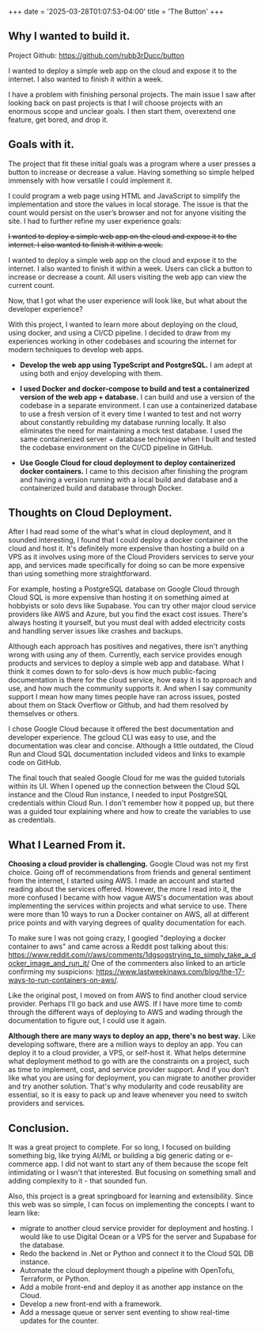 +++
date = '2025-03-28T01:07:53-04:00'
title = 'The Button'
+++

## Why I wanted to build it.

Project Github: https://github.com/rubb3rDucc/button

I wanted to deploy a simple web app on the cloud and expose it to the internet. I also wanted to finish it within a week. 

I have a problem with finishing personal projects. The main issue I saw after looking back on past projects is that I will choose projects with an enormous scope and unclear goals. I then start them, overextend one feature, get bored, and drop it. 

## Goals with it.

The project that fit these initial goals was a program where a user presses a button to increase or decrease a value. Having something so simple helped immensely with how versatile I could implement it. 

I could program a web page using HTML and JavaScript to simplify the implementation and store the values in local storage. The issue is that the count would persist on the user’s browser and not for anyone visiting the site. I had to further refine my user experience goals:

~~I wanted to deploy a simple web app on the cloud and expose it to the internet. I also wanted to finish it within a week.~~

I wanted to deploy a simple web app on the cloud and expose it to the internet. I also wanted to finish it within a week. Users can click a button to increase or decrease a count. All users visiting the web app can view the current count.
 
Now, that I got what the user experience will look like, but what about the developer experience? 

With this project, I wanted to learn more about deploying on the cloud, using docker, and using a CI/CD pipeline. I decided to draw from my experiences working in other codebases and scouring the internet for modern techniques to develop web apps.

- **Develop the web app using TypeScript and PostgreSQL.** I am adept at using both and enjoy developing with them.

- **I used Docker and docker-compose to build and test a containerized version of the web app + database.** I can build and use a version of the codebase in a separate environment. I can use a containerized database to use a fresh version of it every time I wanted to test and not worry about constantly rebuilding my database running locally. It also eliminates the need for maintaining a mock test database. I used the same containerized server + database technique when I built and tested the codebase environment on the CI/CD pipeline in GitHub.

- **Use Google Cloud for cloud deployment to deploy containerized docker containers.** I came to this decision after finishing the program and having a version running with a local build and database and a containerized build and database through Docker. 
 
## Thoughts on Cloud Deployment.

After I had read some of the what's what in cloud deployment, and it sounded interesting, I found that I could deploy a docker container on the cloud and host it. It's definitely more expensive than hosting a build on a VPS as it involves using more of the Cloud Providers services to serve your app, and services made specifically for doing so can be more expensive than using something more straightforward.

For example, hosting a PostgreSQL database on Google Cloud through Cloud SQL is more expensive than hosting it on something aimed at hobbyists or solo devs like Supabase. You can try other major cloud service providers like AWS and Azure, but you find the exact cost issues. There's always hosting it yourself, but you must deal with added electricity costs and handling server issues like crashes and backups. 

Although each approach has positives and negatives, there isn't anything wrong with using any of them. Currently, each service provides enough products and services to deploy a simple web app and database. What I think it comes down to for solo-devs is how much public-facing documentation is there for the cloud service, how easy it is to approach and use, and how much the community supports it. And when I say community support I mean how many times people have ran across issues, posted about them on Stack Overflow or Github, and had them resolved by themselves or others.

I chose Google Cloud because it offered the best documentation and developer experience. The gcloud CLI was easy to use, and the documentation was clear and concise. Although a little outdated, the Cloud Run and Cloud SQL documentation included videos and links to example code on GitHub. 

The final touch that sealed Google Cloud for me was the guided tutorials within its UI. When I opened up the connection between the Cloud SQL instance and the Cloud Run instance, I needed to input PostgreSQL credentials within Cloud Run. I don't remember how it popped up, but there was a guided tour explaining where and how to create the variables to use as credentials. 


## What I Learned From it.

**Choosing a cloud provider is challenging.** Google Cloud was not my first choice. Going off of recommendations from friends and general sentiment from the internet, I started using AWS. I made an account and started reading about the services offered. However, the more I read into it, the more confused I became with how vague AWS's documentation was about implementing the services within projects and what service to use. There were more than 10 ways to run a Docker container on AWS, all at different price points and with varying degrees of quality documentation for each. 

To make sure I was not going crazy, I googled "deploying a docker container to aws" and came across a Reddit post talking about this: https://www.reddit.com/r/aws/comments/1dgsogstrying_to_simply_take_a_docker_image_and_run_it/
One of the commenters also linked to an article confirming my suspicions: https://www.lastweekinaws.com/blog/the-17-ways-to-run-containers-on-aws/. 

Like the original post, I moved on from AWS to find another cloud service provider. Perhaps I'll go back and use AWS. If I have more time to comb through the different ways of deploying to AWS and wading through the documentation to figure out, I could use it again.

**Although there are many ways to deploy an app, there's no best way.** Like developing software, there are a million ways to deploy an app. You can deploy it to a cloud provider, a VPS, or self-host it. What helps determine what deployment method to go with are the constraints on a project, such as time to implement, cost, and service provider support. And if you don't like what you are using for deployment, you can migrate to another provider and try another solution. That's why modularity and code reusability are essential, so it is easy to pack up and leave whenever you need to switch providers and services.

## Conclusion.

It was a great project to complete. For so long, I focused on building something big, like trying AI/ML or building a big generic dating or e-commerce app. I did not want to start any of them because the scope felt intimidating or I wasn't that interested. But focusing on something small and adding complexity to it - that sounded fun.

Also, this project is a great springboard for learning and extensibility. Since this web was so simple, I can focus on implementing the concepts I want to learn like:

- migrate to another cloud service provider for deployment and hosting. I would like to use Digital Ocean or a VPS for the server and Supabase for the database.
- Redo the backend in .Net or Python and connect it to the Cloud SQL DB instance.
- Automate the cloud deployment though a pipeline with OpenTofu, Terraform, or Python.
- Add a mobile front-end and deploy it as another app instance on the Cloud.
- Develop a new front-end with a framework.
- Add a message queue or server sent eventing to show real-time updates for the counter.